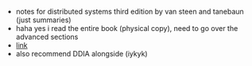 * notes for distributed systems third edition by van steen and tanebaun (just summaries)
* haha yes i read the entire book (physical copy), need to go over the advanced sections 
* [link](https://www.distributed-systems.net/index.php/books/ds3/) 
* also recommend DDIA alongside (iykyk)
